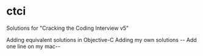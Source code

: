 ctci
====

Solutions for "Cracking the Coding Interview v5"

Adding equivalent solutions in Objective-C
Adding my own solutions
-- Add one line on my mac--